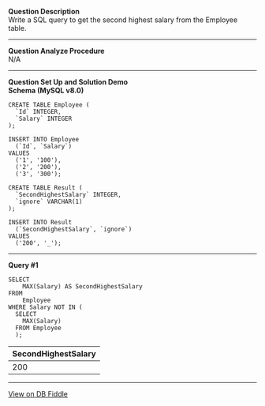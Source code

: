 <!--
 * @Author: BDFD
 * @Date: 2022-03-04 15:35:28
 * @LastEditTime: 2022-03-04 16:08:54
 * @LastEditors: BDFD
 * @Description:
 * @FilePath: \Awesome_SQL_Interview_Killer\1.3 Simple Subquery\176 Second Highest Salary.md
-->

**Question Description**  
Write a SQL query to get the second highest salary from the Employee table.

---

**Question Analyze Procedure**  
N/A

---

**Question Set Up and Solution Demo**  
**Schema (MySQL v8.0)**

    CREATE TABLE Employee (
      `Id` INTEGER,
      `Salary` INTEGER
    );

    INSERT INTO Employee
      (`Id`, `Salary`)
    VALUES
      ('1', '100'),
      ('2', '200'),
      ('3', '300');

    CREATE TABLE Result (
      `SecondHighestSalary` INTEGER,
      `ignore` VARCHAR(1)
    );

    INSERT INTO Result
      (`SecondHighestSalary`, `ignore`)
    VALUES
      ('200', '_');

---

**Query #1**

    SELECT
    	MAX(Salary) AS SecondHighestSalary
    FROM
    	Employee
    WHERE Salary NOT IN (
      SELECT
      	MAX(Salary)
      FROM Employee
      );

| SecondHighestSalary |
| ------------------- |
| 200                 |

---

[View on DB Fiddle](https://www.db-fiddle.com/f/32YsRKnUjtyy1qmYYbUAbn/0)
